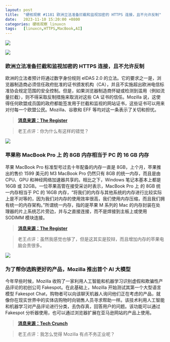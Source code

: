 ```yaml
---
layout: post
title:	"硬核观察 #1181 欧洲立法准备拦截和监视加密的 HTTPS 连接，且不允许反制"
date:	2023-11-10 15:20:00 +0800 
categories:	硬核观察 linuxcn 
tags:	[linuxcn,HTTPS,MacBook,AI]
---
```



![](/Asserts/Images//attachment/album/202311/10/151935k7zpexyl0xeoxale.jpg)


![](/Asserts/Images//attachment/album/202311/10/151945j3xc08xhnpnh4c3n.png)


### 欧洲立法准备拦截和监视加密的 HTTPS 连接，且不允许反制


欧洲的立法者预计将通过数字身份规则 eIDAS 2.0 的立法。它的要求之一是，浏览器制造商必须信任政府批准的证书颁发机构（CA），并且不实施超出欧洲电信标准协会规定范围的安全控制。但是，如果浏览器制造商怀疑或检测到滥用（例如流量拦截），则不得采取反制措施来取消对这些 CA 证书的信任。Mozilla 说，这使得任何欧盟成员国的政府都能签发用于拦截和监视的网站证书，这些证书可以用来对付每一个欧盟公民。Mozilla、谷歌和 EFF 等均对这一条表示了关切和担忧。



> 
> **[消息来源：The Register](https://www.theregister.com/2023/11/08/europe_eidas_browser/)**
> 
> 
> 



> 
> 老王点评：你为什么有这样的错觉？
> 
> 
> 


![](/Asserts/Images//attachment/album/202311/10/152009hxxaplxlnxdoxltx.png)


### 苹果称 MacBook Pro 上 的 8GB 内存相当于 PC 的 16 GB 内存


苹果 MacBook Pro 标准型号过去十年配备的内存一直是 8GB，上个月，苹果推出的售价 1599 美元的 M3 MacBook Pro 仍然只有 8GB 的统一内存，而且是由 CPU、GPU 和神经网络加速器共享的。相比之下，Windows 笔记本基本上都是 16GB 或 32GB。一位苹果高管在接受采访时表示，MacBook Pro 上 的 8GB 统一内存相当于 PC 的 16GB 内存，“将我们的内存与其他系统的内存进行比较实际上是不对等的，因为我们对内存的使用效率很高，我们使用内存压缩，而且我们拥有统一的内存架构。”所谓统一内存，指的是苹果 M 系列的 Mac 的内存封装在处理器的片上系统芯片旁边，并与之直接连接，而不是焊接到主板上或使用 SODIMM 模块连接。



> 
> **[消息来源：The Register](https://www.theregister.com/2023/11/09/apple_exec_defends_8gb/)**
> 
> 
> 



> 
> 老王点评：虽然我感觉也够了，但是这其实是狡辩，而且增加内存的苹果电脑会贵很多。
> 
> 
> 


![](/Asserts/Images//attachment/album/202311/10/152025d88rtxllltr8tzb0.png)


### 为了帮你选购更好的产品，Mozilla 推出首个 AI 大模型


今年早些时候，Mozilla 收购了一家利用人工智能和机器学习识别虚假和欺骗性产品评论的初创公司 Fakespot。在此基础上，Mozilla 开始测试其第一个大型语言模型 Fakespot Chat，购物者可以向该聊天机器人询问他们正在考虑的产品，就像你在现实世界中的实体店购物时向销售人员寻求帮助一样。该技术利用人工智能和机器学习对产品评论进行分类，去伪存真，回答用户的问题。该功能可以通过 Fakespot 分析器使用，也可以通过浏览器扩展在亚马逊网站的产品上使用。



> 
> **[消息来源：Tech Crunch](https://techcrunch.com/2023/11/08/fakespot-chat-mozillas-first-llm-lets-online-shoppers-research-products-via-an-ai-chatbot/)**
> 
> 
> 



> 
> 老王点评：我怎么觉得 Mozilla 有点不务正业呢？
> 
> 
>
